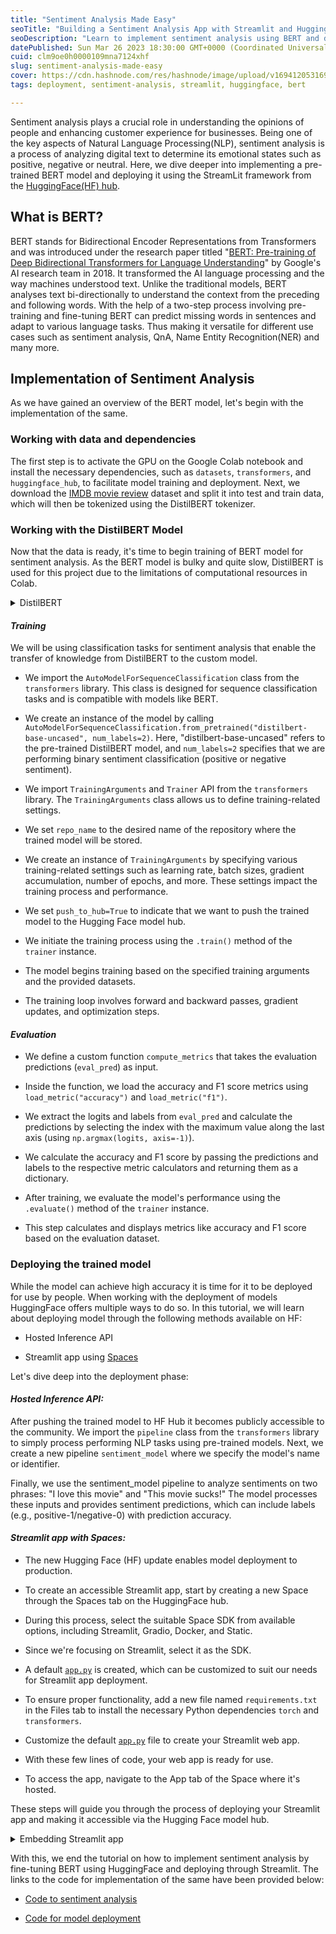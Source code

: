 ```yaml
---
title: "Sentiment Analysis Made Easy"
seoTitle: "Building a Sentiment Analysis App with Streamlit and Hugging Fa"
seoDescription: "Learn to implement sentiment analysis using BERT and deploy it for real-world applications in this blog."
datePublished: Sun Mar 26 2023 18:30:00 GMT+0000 (Coordinated Universal Time)
cuid: clm9oe0h0000109mna7124xhf
slug: sentiment-analysis-made-easy
cover: https://cdn.hashnode.com/res/hashnode/image/upload/v1694120531691/2e6bbee8-a84e-4f9d-8fd3-c0750d3493a1.jpeg
tags: deployment, sentiment-analysis, streamlit, huggingface, bert

---
```


Sentiment analysis plays a crucial role in understanding the opinions of people and enhancing customer experience for businesses. Being one of the key aspects of Natural Language Processing(NLP), sentiment analysis is a process of analyzing digital text to determine its emotional states such as positive, negative or neutral. Here, we dive deeper into implementing a pre-trained BERT model and deploying it using the StreamLit framework from the [HuggingFace(HF) hub](https://huggingface.co/).

## What is BERT?

BERT stands for Bidirectional Encoder Representations from Transformers and was introduced under the research paper titled "[BERT: Pre-training of Deep Bidirectional Transformers for Language Understanding](https://arxiv.org/abs/1810.04805)" by Google's AI research team in 2018. It transformed the AI language processing and the way machines understood text. Unlike the traditional models, BERT analyses text bi-directionally to understand the context from the preceding and following words. With the help of a two-step process involving pre-training and fine-tuning BERT can predict missing words in sentences and adapt to various language tasks. Thus making it versatile for different use cases such as sentiment analysis, QnA, Name Entity Recognition(NER) and many more.

## Implementation of Sentiment Analysis

As we have gained an overview of the BERT model, let's begin with the implementation of the same.

### Working with data and dependencies

The first step is to activate the GPU on the Google Colab notebook and install the necessary dependencies, such as `datasets`, `transformers`, and `huggingface_hub`, to facilitate model training and deployment. Next, we download the [IMDB movie review](https://huggingface.co/datasets/imdb) dataset and split it into test and train data, which will then be tokenized using the DistilBERT tokenizer.

### Working with the DistilBERT Model

Now that the data is ready, it's time to begin training of BERT model for sentiment analysis. As the BERT model is bulky and quite slow, DistilBERT is used for this project due to the limitations of computational resources in Colab.

<details data-node-type="hn-details-summary"><summary>DistilBERT</summary><div data-type="detailsContent"><a target="_blank" rel="noopener noreferrer nofollow" href="https://huggingface.co/docs/transformers/model_doc/distilbert" style="pointer-events: none">DistilBERT</a> is the distilled version of the BERT model proposed by HuggingFace trained in the technique of knowledge distillation. This allows the model to retain the performance of the original BERT model while having fewer parameters.</div></details>

#### ***Training***

We will be using classification tasks for sentiment analysis that enable the transfer of knowledge from DistilBERT to the custom model.

* We import the `AutoModelForSequenceClassification` class from the `transformers` library. This class is designed for sequence classification tasks and is compatible with models like BERT.
    
* We create an instance of the model by calling `AutoModelForSequenceClassification.from_pretrained("distilbert-base-uncased", num_labels=2)`. Here, "distilbert-base-uncased" refers to the pre-trained DistilBERT model, and `num_labels=2` specifies that we are performing binary sentiment classification (positive or negative sentiment).
    
* We import `TrainingArguments` and `Trainer` API from the `transformers` library. The `TrainingArguments` class allows us to define training-related settings.
    
* We set `repo_name` to the desired name of the repository where the trained model will be stored.
    
* We create an instance of `TrainingArguments` by specifying various training-related settings such as learning rate, batch sizes, gradient accumulation, number of epochs, and more. These settings impact the training process and performance.
    
* We set `push_to_hub=True` to indicate that we want to push the trained model to the Hugging Face model hub.
    
* We initiate the training process using the `.train()` method of the `trainer` instance.
    
* The model begins training based on the specified training arguments and the provided datasets.
    
* The training loop involves forward and backward passes, gradient updates, and optimization steps.
    

#### ***Evaluation***

* We define a custom function `compute_metrics` that takes the evaluation predictions (`eval_pred`) as input.
    
* Inside the function, we load the accuracy and F1 score metrics using `load_metric("accuracy")` and `load_metric("f1")`.
    
* We extract the logits and labels from `eval_pred` and calculate the predictions by selecting the index with the maximum value along the last axis (using `np.argmax(logits, axis=-1)`).
    
* We calculate the accuracy and F1 score by passing the predictions and labels to the respective metric calculators and returning them as a dictionary.
    
* After training, we evaluate the model's performance using the `.evaluate()` method of the `trainer` instance.
    
* This step calculates and displays metrics like accuracy and F1 score based on the evaluation dataset.
    

### Deploying the trained model

While the model can achieve high accuracy it is time for it to be deployed for use by people. When working with the deployment of models HuggingFace offers multiple ways to do so. In this tutorial, we will learn about deploying model through the following methods available on HF:

* Hosted Inference API
    
* Streamlit app using [Spaces](https://huggingface.co/docs/hub/spaces)
    

Let's dive deep into the deployment phase:

#### ***Hosted Inference API:***

After pushing the trained model to HF Hub it becomes publicly accessible to the community. We import the `pipeline` class from the `transformers` library to simply process performing NLP tasks using pre-trained models. Next, we create a new pipeline `sentiment_model` where we specify the model's name or identifier.

Finally, we use the sentiment\_model pipeline to analyze sentiments on two phrases: "I love this movie" and "This movie sucks!" The model processes these inputs and provides sentiment predictions, which can include labels (e.g., positive-1/negative-0) with prediction accuracy.

#### ***Streamlit app with Spaces:***

* The new Hugging Face (HF) update enables model deployment to production.
    
* To create an accessible Streamlit app, start by creating a new Space through the Spaces tab on the HuggingFace hub.
    
* During this process, select the suitable Space SDK from available options, including Streamlit, Gradio, Docker, and Static.
    
* Since we're focusing on Streamlit, select it as the SDK.
    
* A default [`app.py`](http://app.py) is created, which can be customized to suit our needs for Streamlit app deployment.
    
* To ensure proper functionality, add a new file named `requirements.txt` in the Files tab to install the necessary Python dependencies `torch` and `transformers`.
    
* Customize the default [`app.py`](http://app.py) file to create your Streamlit web app.
    
* With these few lines of code, your web app is ready for use.
    
* To access the app, navigate to the App tab of the Space where it's hosted.
    

These steps will guide you through the process of deploying your Streamlit app and making it accessible via the Hugging Face model hub.

<details data-node-type="hn-details-summary"><summary>Embedding Streamlit app</summary><div data-type="detailsContent">Additionally, if one thinks of adding the web app to their website or blog. One can do it by clicking the "Embed this Space" option which allows either to directly embed or Embed with iFrames.</div></details>

With this, we end the tutorial on how to implement sentiment analysis by fine-tuning BERT using HuggingFace and deploying through Streamlit. The links to the code for implementation of the same have been provided below:

* [Code to sentiment analysis](https://github.com/jahnvisikligar/NLP_projects/blob/main/Sentiment_analysis/sentiment_analysis_using_BERT.ipynb)
    
* [Code for model deployment](https://huggingface.co/spaces/JS21/Sentiment_Analysis_with_Streamlit/tree/main)